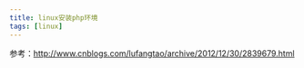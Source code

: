 ```yaml
---
title: linux安装php环境
tags: [linux]
---
```


参考：http://www.cnblogs.com/lufangtao/archive/2012/12/30/2839679.html